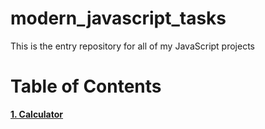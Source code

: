 # modern_javascript_tasks
This is the entry repository for all of my JavaScript projects

# Table of Contents
**[1. Calculator](https://github.com/mahamtaj29/modern_javascript_tasks)**
